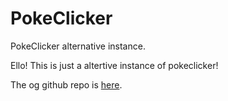 # PokeClicker
PokeClicker alternative instance.  

Ello! This is just a altertive instance of pokeclicker!  

The og github repo is [here](https://github.com/pokeclicker/pokeclicker).

